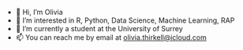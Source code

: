 - 👋 Hi, I’m Olivia
- 👀 I’m interested in R, Python, Data Science, Machine Learning, RAP
- 🌱 I’m currently a student at the University of Surrey
- 📫 You can reach me by email at olivia.thirkell@icloud.com

